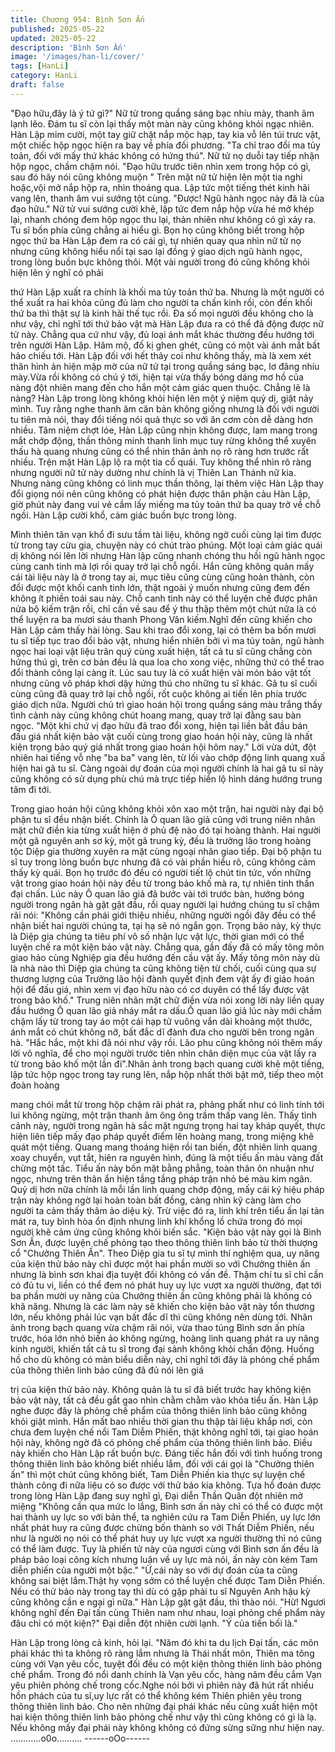 ```yaml
---
title: Chương 954: Bình Sơn Ấn
published: 2025-05-22
updated: 2025-05-22
description: 'Bình Sơn Ấn'
image: '/images/han-li/cover/'
tags: [HanLi]
category: HanLi
draft: false
---
```


"Đạo hữu,đây là ý tứ gì?"
Nữ tử trong quầng sáng bạc nhíu mày, thanh âm lạnh lẽo.
Đám tu sĩ còn lại thấy một màn này cũng không khỏi ngạc nhiên.
Hàn Lập mỉm cười, một tay giữ chặt nắp mộc hạp, tay kia vỗ lên
túi trưc vật, một chiếc hộp ngọc hiện ra bay về phía đối phương.
"Ta chỉ trao đổi ma tủy toản, đối với mấy thứ khác không có hứng
thú". Nữ tử nọ duỗi tay tiếp nhận hộp ngọc, chầm chậm nói.
"Đạo hữu trước tiên nhìn xem trong hộp có gì, sau đó hãy nói
cũng không muộn "
Trên mặt nữ tử hiện lên một tia nghi hoặc,vội mở nắp hộp ra, nhìn
thoáng qua. Lập tức một tiếng thét kinh hãi vang lên, thanh âm vui
sướng tột cùng.
"Được! Ngũ hành ngọc này đã là của đạo hữu."
Nữ tử vui sướng cười khẽ, lập tức đem nắp hộp vừa hé mở khép
lại, nhanh chóng đem hộp ngọc thu lại, thản nhiên như không có
gì xảy ra.
Tu sĩ bốn phía cũng chẳng ai hiểu gì.
Bọn họ cũng không biết trong hộp ngọc thứ ba Hàn Lập đem ra
có cái gì, tự nhiên quay qua nhìn nữ tử nọ nhưng cũng không
hiểu nổi tại sao lại đồng ý giao dịch ngũ hành ngọc, trong lòng
buồn bực không thôi.
Một vài người trong đó cũng không khỏi hiện lên ý nghĩ có phải

thứ Hàn Lập xuất ra chính là khối ma tủy toản thứ ba. Nhưng là
một người có thể xuất ra hai khỏa cũng đủ làm cho người ta chấn
kinh rồi, còn đến khối thứ ba thì thật sự là kinh hãi thế tục rồi. Đa
số mọi người đều không cho là như vậy, chỉ nghĩ tới thứ bảo vật
mà Hàn Lập đưa ra có thể đả động được nữ tử này.
Chẳng qua cứ như vậy, đủ loại ánh mắt khác thường đều hướng
tới trên người Hàn Lập. Hâm mộ, đố kị ghen ghét, cũng có một
vài ánh mắt bất hảo chiếu tới.
Hàn Lập đối với hết thảy coi như không thấy, mà là xem xét thân
hình ản hiện mập mờ của nữ tử tại trong quầng sáng bạc, lơ đãng
nhíu mày.Vừa rồi không có chú ý tới, hiện tại vừa thấy bóng dáng
mơ hồ của nàng đột nhiên mang đến cho hắn một cảm giác quen
thuộc.
Chẳng lẽ là nàng? Hàn Lập trong lòng không khỏi hiện lên một ý
niệm quỷ dị, giật nảy mình.
Tuy rằng nghe thanh âm căn bản không giống nhưng là đối với
người tu tiên mà nói, thay đổi tiếng nói quả thực so với ăn cơm
còn dễ dàng hơn nhiều.
Tâm niệm chợt lóe, Hàn Lập cũng nhịn không được, lam mang
trong mắt chớp động, thần thông minh thanh linh mục tuy rừng
không thể xuyên thấu hà quang nhưng cũng có thể nhìn thân ảnh
nọ rõ ràng hơn trước rất nhiều.
Trện mặt Hàn Lập lộ ra một tia cổ quái.
Tuy không thể nhìn rõ ràng nhưng người nữ tử này dường như
chính là vị Thiên Lan Thánh nữ kia.
Nhưng nàng cũng không có linh mục thần thông, lại thêm việc
Hàn Lập thay đổi giọng nói nên cũng không có phát hiện được
thân phận cảu Hàn Lập, giờ phút này đang vui vẻ cầm lấy miếng
ma tủy toản thứ ba quay trở về chỗ ngồi.
Hàn Lập cười khổ, cảm giác buồn bực trong lòng.

Mình thiên tân vạn khổ đi sưu tầm tài liệu, không ngờ cuối cùng
lại tìm được từ trong tay cừu gia, chuyện này có chút trào phúng.
Một loại cảm giác quái dị không nói lên lời nhưng Hàn lập cũng
nhanh chóng thu hồi ngũ hành ngọc cùng canh tinh mà lợi rồi
quay trở lại chỗ ngồi.
Hắn cũng không quản mấy cái tài liệu này là ở trong tay ai, mục
tiêu cũng cùng cũng hoàn thành, còn đổi được một khối canh tinh
lớn, thật ngoài ý muốn nhưng cũng đem đến không ít phiền toái
sau này. Chỗ canh tinh này có thể luyện chế được phân nửa bộ
kiếm trận rồi, chỉ cần về sau để ý thu thập thêm một chút nữa là
có thể luyện ra ba mươi sáu thanh Phong Vân kiếm.Nghĩ đến
cũng khiến cho Hàn Lập cảm thấy hài lòng.
Sau khi trao đổi xong, lại có thêm ba bốn mươi tu sĩ tiếp tục trao
đổi bảo vật, nhưng hiển nhiên bởi vì ma tủy toản, ngũ hành ngọc
hai loại vật liệu trân quý cùng xuất hiện, tất cả tu sĩ cũng chẳng
còn hứng thú gì, trên cơ bản đều là qua loa cho xong việc, những
thứ có thể trao đổi thành công lại càng ít.
Lúc sau tuy là có xuất hiện vài món bảo vật tốt nhưng cũng vô
pháp khơi dậy hứng thú cho những tu sĩ khác.
Gã tu sĩ cuối cùng cũng đã quay trở lại chỗ ngồi, rốt cuộc không
ai tiến lên phía trước giáo dịch nữa.
Người chủ trì giao hoán hội trong quầng sáng màu trắng thấy tình
cảnh này cũng không chút hoang mang, quay trở lại đằng sau
bàn ngọc.
"Một khi chứ vị đạo hữu đã trao đổi xong, hiện tại liền bắt đầu bán
đấu giá nhất kiện bảo vật cuối cùng trong giao hoán hội này, cũng
là nhất kiện trọng bảo quý giá nhất trong giao hoán hội hôm nay."
Lời vừa dứt, đột nhiên hai tiếng vỗ nhẹ "ba ba" vang lên, từ lối
vào chớp động linh quang xuấ hiện hai gã tu sĩ.
Càng ngoài dự đoán của mọi người chính là hai gã tu sĩ này cũng
không có sử dụng phù chú mà trực tiếp hiển lộ hình dáng hướng
trung tâm đi tới.

Trong giao hoán hội cũng không khỏi xôn xao một trận, hai người
này đại bộ phận tu sĩ đều nhận biết. Chính là Ô quan lão giả cũng
với trung niên nhân mặt chữ điền kia từng xuất hiện ở phủ đệ nào
đó tại hoàng thành. Hai người một gã nguyên anh sơ kỳ, một gã
trung kỳ, đều là trưởng lão trong hoàng tộc Diệp gia thường
xuyên ra mặt cùng ngoại nhân giao tiếp.
Đại bộ phận tu sĩ tuy trong lòng buồn bực nhưng đã có vài phần
hiểu rõ, cũng không cảm thấy kỳ quái. Bọn họ trước đó đều có
người tiết lộ chút tin tức, vốn những vật trong giao hoán hội này
đều từ trong bảo khố mà ra, tự nhiên tinh thần đại chấn.
Lúc này Ô quan lão giả đã bước vài tới trước bàn, hướng bóng
người trong ngân hà gật gật đầu, rồi quay người lại hướng chúng
tu sĩ chậm rãi nói:
"Không cần phái giới thiệu nhiều, những người ngồi đây đều có
thể nhận biết hai người chúng ta, tại hạ sẽ nó ngắn gọn.
Trọng bảo này, kỳ thực là Diệp gia chúng ta tiêu phí vô số nhận
lực vật lực, thời gian mới có thể luyện chế ra một kiện bảo vật này.
Chẳng qua, gần đấy đã có mấy tông môn giao hảo cùng Nghiệp
gia đều hướng đến cầu vật ấy. Mấy tông môn này dù là nhà nào
thì Diệp gia chúng ta cũng không tiện từ chối, cuối cùng qua sự
thương lượng của Trưởng lão hội đành quyết định đem vật ấy đi
giáo hoán hội để đấu giá, nhìn xem vị đạo hữu nào có cơ duyên
có thể lấy được vật trong bảo khố."
Trung niên nhân mặt chữ điền vừa nói xong lời này liền quay đầu
hướng Ô quan lão giả nháy mắt ra dấu.Ố quan lão giả lúc này
mới chầm chậm lấy từ trong tay áo một cái hạp tử vuông vắn dài
khoảng một thước, ánh mắt có chút không nỡ, bất đắc dĩ đành
đưa cho người bên trong ngân hà.
"Hắc hắc, một khi đã nói như vậy rồi. Lão phu cũng không nói
thêm mấy lời vô nghĩa, để cho mọi người trước tiên nhìn chân
diện mục của vật lấy ra từ trong bảo khố một lần đi".Nhân ảnh
trong bạch quang cười khẽ một tiếng, lập tức hộp ngọc trong tay
rung lên, nắp hộp nhất thời bật mở, tiếp theo một đoàn hoàng

mang chói mắt từ trong hộp chậm rãi phát ra, phảng phất như có
linh tính tới lui không ngừng, một trận thanh âm ông ông trầm
thấp vang lên.
Thấy tình cảnh này, người trong ngân hà sắc mặt ngưng trọng hai
tay kháp quyết, thực hiện liên tiếp mấy đạo pháp quyết điểm lên
hoàng mang, trong miệng khẽ quát một tiếng.
Quang mang thoáng hiện rồi tan biến, đột nhiên linh quang xoay
chuyển, vụt tắt, hiên ra nguyên hình, đúng là một tiểu ấn màu
vàng đất chừng một tấc.
Tiểu ấn này bốn mặt bằng phẳng, toàn thân ôn nhuận như ngọc,
nhưng trên thân ẩn hiện tầng tầng pháp trận nhỏ bé màu kim
ngân. Quỷ dị hơn nữa chính là mỗi lần linh quang chớp động,
mấy cái ký hiệu pháp trận này không ngờ lại hoàn toàn bất đồng,
càng nhìn kỹ càng làm cho người ta cảm thấy thâm ảo diệu kỳ.
Trừ việc đó ra, linh khí trên tiểu ấn lại tản mát ra, tuy bình hòa ổn
định nhưng linh khí khổng lồ chứa trong đó mọi người khẽ cảm
ứng cũng không khỏi biến sắc.
"Kiện bảo vật này gọi là Bình Sơn Ấn, được luyện chế phỏng tạo
theo thông thiên linh bảo từ thời thượng cổ "Chưởng Thiên Ấn".
Theo Diệp gia tu sĩ tự mình thí nghiệm qua, uy năng của kiện thử
bảo này chỉ được một hai phần mười so với Chưởng thiên ấn
nhưng là bình sơn khai địa tuyệt đối không có vấn đề. Thậm chí tu
sĩ chỉ cần có đủ tu vi, liền có thể đem nó phát huy uy lực vượt xa
người thường, đạt tới ba phần mười uy năng của Chưởng thiên ấn
cũng không phải là không có khă năng. Nhưng là các làm này sẽ
khiến cho kiện bảo vật này tổn thương lớn, nếu không phải lúc
vạn bất đắc dĩ thì cũng không nên dùng tới.
Nhân ảnh trong bạch quang vừa chậm rãi nói, vừa thao túng Bình
sơn ấn phía trước, hóa lớn nhỏ biến ảo không ngừng, hoàng linh
quang phát ra uy năng kinh người, khiến tất cả tu sĩ trong đại sảnh
không khỏi chấn động.
Huống hồ cho dù không có màn biểu diễn này, chỉ nghĩ tới đây là
phỏng chế phẩm của thông thiên linh bảo cũng đã đủ nói lên giá

trị của kiện thử bảo này. Không quản là tu sĩ đã biết trước hay
không kiện bảo vật này, tất cả đều gắt gao nhìn chằm chằm vào
khỏa tiểu ấn.
Hàn Lập nghe được đây là phỏng chế phẩm của thông thiên linh
bảo cũng không khỏi giật mình. Hắn mất bao nhiều thời gian thu
thập tài liệu khắp nơi, còn chưa đem luyện chế nổi Tam Diễm
Phiến, thật không nghĩ tới, tại giao hoán hội này, không ngờ đã có
phỏng chế phẩm của thông thiên linh bảo. Điều này khiến cho
Hàn Lập rất buồn bực.
Đáng tiếc hắn đối với tình huống trong thông thiên linh bảo không
biết nhiều lắm, đối với cái gọi là "Chưởng thiên ấn" thì một chút
cũng không biết, Tam Diễn Phiến kia thực sự luyện chế thành
công đi nữa liệu có so được với thử bảo kia không.
Tựa hồ đoán được trong lòng Hàn Lập đang suy nghĩ gì, Đại diễn
Thần Quân đột nhiên mở miệng
"Không cần qua mức lo lắng, Bình sơn ấn này chỉ có thể có được
một hai thành uy lực so với bản thể, ta nghiên cứu ra Tam Diễn
Phiến, uy lực lớn nhất phát huy ra cũng được chừng bốn thành so
với Thất Diễm Phiến, nếu như là người nọ nói có thể phát huy uy
lực vượt xa người thường thì nó cũng có thể làm được. Tuy là
phiến tử này của ngươi cùng với Bình sơn ấn đều là pháp bảo
loại công kích nhưng luận về uy lực mà nói, ấn này còn kém Tam
diễn phiến của người một bậc."
"Ừ,cái này so với dự đoán của ta cũng không sai biệt lắm.Thật hy
vọng sớm có thể luyện chế được Tam Diễn Phiến. Nếu có thử
bảo này trong tay thì dù có gặp phải tu sĩ Nguyên Anh hậu kỳ
cũng không cần e ngại gì nữa." Hàn Lập gật gật đầu, thì thào nói.
"Hừ! Ngươi không nghĩ đến Đại tấn cùng Thiên nam như nhau,
loại phỏng chế phẩm này đâu chỉ có một kiện?"
Đại diễn đột nhiên cười lạnh.
"Ý của tiền bối là."

Hàn Lập trong lòng cả kinh, hỏi lại.
"Năm đó khi ta du lịch Đại tấn, các môn phái khác thì ta không rõ
ràng lắm nhưng là Thái nhất môn, Thiên ma tông cùng với Vạn
yêu cốc, tuyệt đối đều có một kiện thông thiên linh bảo phỏng chế
phẩm. Trong đó nổi danh chính là Vạn yêu cốc, hàng năm đều
cắm Vạn yêu phiên phỏng chế trong cốc.Nghe nói bởi vì phiên
này đã hút rất nhiều hồn phách của tu sĩ,uy lực rất có thể không
kém Thiên phiên yêu trong thông thiên linh bảo. Cho nên những
đại phái khác nếu cũng xuất hiện một hai kiện thông thiên linh bảo
phỏng chế như vậy thì cũng không có gì là lạ. Nếu không mấy đại
phái này không không có đứng sừng sững như hiện nay.
…………o0o……….
------oOo------
